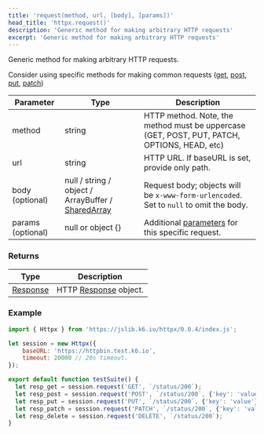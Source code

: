 ```yaml
---
title: 'request(method, url, [body], [params])'
head_title: 'httpx.request()'
description: 'Generic method for making arbitrary HTTP requests'
excerpt: 'Generic method for making arbitrary HTTP requests'
---
```


Generic method for making arbitrary HTTP requests. 

Consider using specific methods for making common requests ([get](/javascript-api/v0-31/jslib/httpx/get-url-body-params), [post](/javascript-api/v0-31/jslib/httpx/post-url-body-params), [put](/javascript-api/v0-31/jslib/httpx/put-url-body-params), [patch](/javascript-api/v0-31/jslib/httpx/patch-url-body-params))


| Parameter      | Type   | Description                                                                          |
| -------------- | ------ | ------------------------------------------------------------------------------------ |
| method  | string    | HTTP method. Note, the method must be uppercase (GET, POST, PUT, PATCH, OPTIONS, HEAD, etc) |
| url  | string    | HTTP URL. If baseURL is set, provide only path. |
| body (optional) | null / string / object / ArrayBuffer / [SharedArray](/javascript-api/v0-31/k6-data/sharedarray) | Request body; objects will be `x-www-form-urlencoded`. Set to `null` to omit the body. |
| params (optional) | null or object {} | Additional [parameters](/javascript-api/v0-31/k6-http/params) for this specific request. |


### Returns

| Type                                         | Description           |
| -------------------------------------------- | --------------------- |
| [Response](/javascript-api/v0-31/k6-http/response) | HTTP [Response](/javascript-api/v0-31/k6-http/response) object. |


### Example

<CodeGroup labels={[]}>

```javascript
import { Httpx } from 'https://jslib.k6.io/httpx/0.0.4/index.js';

let session = new Httpx({
    baseURL: 'https://httpbin.test.k6.io', 
    timeout: 20000 // 20s timeout.
});

export default function testSuite() {
  let resp_get = session.request('GET', `/status/200`);
  let resp_post = session.request('POST', `/status/200`, {'key': 'value'});
  let resp_put = session.request('PUT', `/status/200`, {'key': 'value'});
  let resp_patch = session.request('PATCH', `/status/200`, {'key': 'value'});
  let resp_delete = session.request('DELETE', `/status/200`);
}
```

</CodeGroup>
